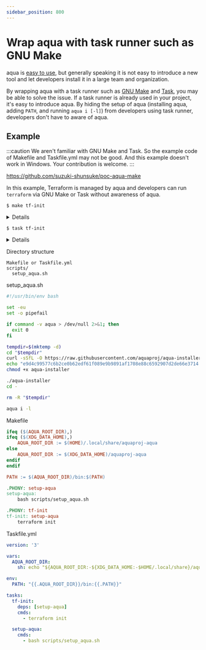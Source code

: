 ```yaml
---
sidebar_position: 800
---
```


# Wrap aqua with task runner such as GNU Make

aqua is [easy to use](/docs/#easy-to-use), but generally speaking it is not easy to introduce a new tool and let developers install it in a large team and organization.

By wrapping aqua with a task runner such as [GNU Make](https://www.gnu.org/software/make/) and [Task](https://taskfile.dev/), you may be able to solve the issue.
If a task runner is already used in your project, it's easy to introduce aqua.
By hiding the setup of aqua (installing aqua, adding `PATH`, and running `aqua i [-l]`) from developers using task runner,
developers don't have to aware of aqua.

## Example

:::caution
We aren't familiar with GNU Make and Task. So the example code of Makefile and Taskfile.yml may not be good.
And this example doesn't work in Windows.
Your contribution is welcome.
:::

https://github.com/suzuki-shunsuke/poc-aqua-make

In this example, Terraform is managed by aqua and developers can run `terraform` via GNU Make or Task without awareness of aqua.

```console
$ make tf-init
```

<details>

```console
$ make tf-init
bash scripts/setup_aqua.sh
aqua-installer: OK
===> Installing aqua v2.2.3 for bootstrapping...
===> Downloading https://github.com/aquaproj/aqua/releases/download/v2.2.3/aqua_linux_arm64.tar.gz ...
  % Total    % Received % Xferd  Average Speed   Time    Time     Time  Current
                                 Dload  Upload   Total   Spent    Left  Speed
  0     0    0     0    0     0      0      0 --:--:-- --:--:-- --:--:--     0
100 5817k  100 5817k    0     0  5765k      0  0:00:01  0:00:01 --:--:-- 26.6M
===> Verifying checksum of aqua v2.2.3 ...
aqua_linux_arm64.tar.gz: OK
===> /tmp/tmp.hlehkM/aqua update-aqua
INFO[0000] download and unarchive the package            aqua_version=2.2.3 env=linux/arm64 new_version=v2.6.0 package_name=aquaproj/aqua package_version=v2.6.0 program=aqua registry=
INFO[0001] verify a package with slsa-verifier           aqua_version=2.2.3 env=linux/arm64 new_version=v2.6.0 package_name=aquaproj/aqua package_version=v2.6.0 program=aqua registry=
INFO[0001] download and unarchive the package            aqua_version=2.2.3 env=linux/arm64 new_version=v2.6.0 package_name=slsa-framework/slsa-verifier package_version=v2.1.0 program=aqua registry=
Verified signature against tlog entry index 20223381 at URL: https://rekor.sigstore.dev/api/v1/log/entries/24296fb24b8ad77a607c980c833eb73f84b6461d7932b893a0cc206bd8289cf74c92137efedf66c6
Verified build using builder https://github.com/slsa-framework/slsa-github-generator/.github/workflows/generator_generic_slsa3.yml@refs/tags/v1.5.0 at commit 903d205f6876aba423f753613ff01bbf97216c00
Verifying artifact /tmp/467478560: PASSED

PASSED: Verified SLSA provenance
INFO[0010] create a symbolic link                        aqua_version=2.2.3 command=aqua env=linux/arm64 new_version=v2.6.0 package_name=aquaproj/aqua package_version=v2.6.0 program=aqua
aqua version 2.6.0 (903d205f6876aba423f753613ff01bbf97216c00)
/workspace
INFO[0000] download and unarchive the package            aqua_version=2.6.0 env=linux/arm64 package_name=aqua-proxy package_version=v1.2.0 program=aqua registry=
INFO[0000] create a symbolic link                        aqua_version=2.6.0 command=aqua-proxy env=linux/arm64 package_name=aqua-proxy package_version=v1.2.0 program=aqua registry=
INFO[0001] create a symbolic link                        aqua_version=2.6.0 command=task env=linux/arm64 program=aqua
INFO[0001] create a symbolic link                        aqua_version=2.6.0 command=terraform env=linux/arm64 program=aqua
terraform init
INFO[0000] download and unarchive the package            aqua_version=2.6.0 env=linux/arm64 exe_name=terraform package=hashicorp/terraform package_name=hashicorp/terraform package_version=v1.4.6 program=aqua registry=standard

Initializing the backend...

Initializing provider plugins...
- Finding latest version of hashicorp/null...
- Installing hashicorp/null v3.2.1...
- Installed hashicorp/null v3.2.1 (signed by HashiCorp)

Terraform has created a lock file .terraform.lock.hcl to record the provider
selections it made above. Include this file in your version control repository
so that Terraform can guarantee to make the same selections by default when
you run "terraform init" in the future.

Terraform has been successfully initialized!

You may now begin working with Terraform. Try running "terraform plan" to see
any changes that are required for your infrastructure. All Terraform commands
should now work.

If you ever set or change modules or backend configuration for Terraform,
rerun this command to reinitialize your working directory. If you forget, other
commands will detect it and remind you to do so if necessary.
```

</details>

```console
$ task tf-init
```

<details>

```console
$ task tf-init
task: [setup-aqua] bash scripts/setup_aqua.sh
task: [tf-init] terraform init

Initializing the backend...

Initializing provider plugins...
- Reusing previous version of hashicorp/null from the dependency lock file
- Installing hashicorp/null v3.2.1...
- Installed hashicorp/null v3.2.1 (signed by HashiCorp)

Terraform has made some changes to the provider dependency selections recorded
in the .terraform.lock.hcl file. Review those changes and commit them to your
version control system if they represent changes you intended to make.

Terraform has been successfully initialized!

You may now begin working with Terraform. Try running "terraform plan" to see
any changes that are required for your infrastructure. All Terraform commands
should now work.

If you ever set or change modules or backend configuration for Terraform,
rerun this command to reinitialize your working directory. If you forget, other
commands will detect it and remind you to do so if necessary.
```

</details>

Directory structure

```
Makefile or Taskfile.yml
scripts/
  setup_aqua.sh
```

setup_aqua.sh

```bash
#!/usr/bin/env bash

set -eu
set -o pipefail

if command -v aqua > /dev/null 2>&1; then
  exit 0
fi

tempdir=$(mktemp -d)
cd "$tempdir"
curl -sSfL -O https://raw.githubusercontent.com/aquaproj/aqua-installer/v3.1.1/aqua-installer
echo "e9d4c99577c6b2ce0b62edf61f089e9b9891af1708e88c6592907d2de66e3714  aqua-installer" | sha256sum -c
chmod +x aqua-installer

./aqua-installer
cd -

rm -R "$tempdir"

aqua i -l
```

Makefile

```makefile
ifeq ($(AQUA_ROOT_DIR),)
ifeq ($(XDG_DATA_HOME),)
	AQUA_ROOT_DIR := $(HOME)/.local/share/aquaproj-aqua
else
	AQUA_ROOT_DIR := $(XDG_DATA_HOME)/aquaproj-aqua
endif
endif

PATH := $(AQUA_ROOT_DIR)/bin:$(PATH)

.PHONY: setup-aqua
setup-aqua:
	bash scripts/setup_aqua.sh

.PHONY: tf-init
tf-init: setup-aqua
	terraform init
```

Taskfile.yml

```yaml
version: '3'

vars:
  AQUA_ROOT_DIR:
    sh: echo "${AQUA_ROOT_DIR:-${XDG_DATA_HOME:-$HOME/.local/share}/aquaproj-aqua}"

env:
  PATH: "{{.AQUA_ROOT_DIR}}/bin:{{.PATH}}"

tasks:
  tf-init:
    deps: [setup-aqua]
    cmds:
      - terraform init

  setup-aqua:
    cmds:
      - bash scripts/setup_aqua.sh
```
